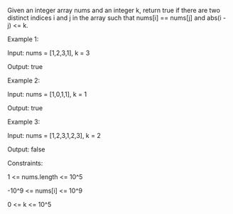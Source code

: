 Given an integer array nums and an integer k, return true if there are two distinct indices i and j in the array such that nums[i] == nums[j] and abs(i - j) <= k.

 
Example 1:

Input: nums = [1,2,3,1], k = 3

Output: true

Example 2:

Input: nums = [1,0,1,1], k = 1

Output: true

Example 3:

Input: nums = [1,2,3,1,2,3], k = 2

Output: false
 

Constraints:

1 <= nums.length <= 10^5

-10^9 <= nums[i] <= 10^9

0 <= k <= 10^5
